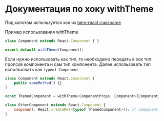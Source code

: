 # Документация по хоку withTheme

Под капотом используется хок из [bem-react-cassname](https://github.com/alfa-laboratory/bem-react-classname/blob/master/src/create-theme.tsx)

Пример использования withTheme

```js
class Component extends React.Component { }

export default withTheme(Component);
```

Если нужно использовать как тип, то необходимо передать в хок
тип пропсов компонента и сам тип компонента. Далее использовать тип использовать 
как `typeof Component`

```js
class Component extends React.Component {
    public someMethod() {}
}

const ThemedComponent = withTheme<ComponentProps, Component>(Component);

class OtherComponent extends React.Component {
    component: React.createRef<typeof ThemedComponent>(); // component.current.someMethod() is available
}
```
